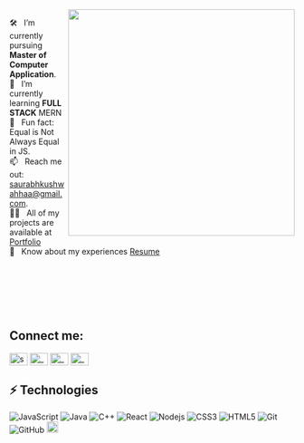<!---# &nbsp; Hi👋, I'm [Saurabh!](https://github.com/saurabhkushwahha/)  -->
<!--- <h1 align="center">Hi, I'm Saurabh<img  src="https://raw.githubusercontent.com/ABSphreak/ABSphreak/master/gifs/Hi.gif" width="30px"></h1>  --->

<img align="right" alt="" class="bg lm ms c" width="400"   loading="eager" role="presentation" src="https://miro.medium.com/v2/resize:fit:630/1*gReLR6hZjwyBxHmfLN1AVw.gif">

  🛠 &nbsp; I’m currently pursuing **Master of Computer Application**.
 <br>
 🚀 &nbsp; I’m currently learning **FULL STACK** MERN
 <br>
 👾 &nbsp; Fun fact: Equal is Not Always Equal in JS.
 <br>
 📫 &nbsp; Reach me out: saurabhkushwahhaa@gmail.com.
 <br>
 👨‍💻 &nbsp; All of my projects are available at [Portfolio](link)
 <br>
 📄 &nbsp; Know about my experiences [Resume](https://drive.google.com/file/d/1-nZQmH_CYYrh4ZD7VKAgG6yN2N5DVfZo/view?usp=sharing)

<br>
<br>
<br>
<br>
<br>


## Connect me:
<p align="left">
<a href="https://linkedin.com/in/saurabhkushwahhaa" target="blank"><img align="center" src="https://raw.githubusercontent.com/rahuldkjain/github-profile-readme-generator/master/src/images/icons/Social/linked-in-alt.svg" alt="saurabhkushwahhaa" height="22" width="32" /></a>
<a href="https://twitter.com/_sauraabh_" target="blank"><img align="center" src="https://raw.githubusercontent.com/rahuldkjain/github-profile-readme-generator/master/src/images/icons/Social/twitter.svg" alt="_sauraabh_" height="22" width="32" /></a>
<a href="https://instagram.com/saurabhkushwahhaa" target="blank"><img align="center" src="https://raw.githubusercontent.com/rahuldkjain/github-profile-readme-generator/master/src/images/icons/Social/instagram.svg" alt="_sauraabh_" height="22" width="32" /></a>
<a href="https://www.leetcode.com/saurabhkushwahhaa" target="blank"><img align="center" src="https://raw.githubusercontent.com/rahuldkjain/github-profile-readme-generator/master/src/images/icons/Social/leet-code.svg" alt="_sauraabh_" height="22" width=32" /></a>
</p>



## ⚡ Technologies

![JavaScript](https://img.shields.io/badge/-JavaScript-black?style=flat-square&logo=javascript)
![Java](https://img.shields.io/badge/-java-E34A86?style=flat-square&logo=java)
![C++](https://img.shields.io/badge/-C++-00599C?style=flat-square&logo=c)
![React](https://img.shields.io/badge/-React-black?style=flat-square&logo=react)
![Nodejs](https://img.shields.io/badge/-Nodejs-black?style=flat-square&logo=Node.js)
![CSS3](https://img.shields.io/badge/-CSS3-1572B6?style=flat-square&logo=css3)
![HTML5](https://img.shields.io/badge/-HTML5-E34F26?style=flat-square&logo=html5&logoColor=white)
![Git](https://img.shields.io/badge/-Git-black?style=flat-square&logo=git)
![GitHub](https://img.shields.io/badge/-GitHub-181717?style=flat-square&logo=github)
<img title="VS Code" alt="VS Code" width="20px" src="https://img.icons8.com/fluent/48/000000/visual-studio-code-2019.png">

